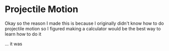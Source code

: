 # Projectile Motion
Okay so the reason I made this is because I originally didn't know how to do projectile motion so I figured making a calculator would be the best way to learn how to do it

... it was
